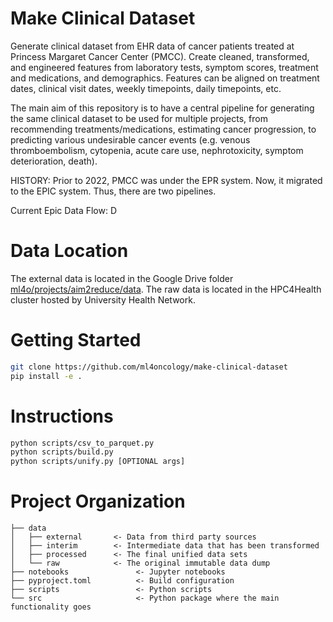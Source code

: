 # Make Clinical Dataset

Generate clinical dataset from EHR data of cancer patients treated at Princess Margaret Cancer Center (PMCC). Create cleaned, transformed, and engineered features from laboratory tests, symptom scores, treatment and medications, and demographics. Features can be aligned on treatment dates, clinical visit dates, weekly timepoints, daily timepoints, etc.

The main aim of this repository is to have a central pipeline for generating the same clinical dataset to be used for multiple projects, from recommending treatments/medications, estimating cancer progression, to predicting various undesirable cancer events (e.g. venous thromboembolism, cytopenia, acute care use, nephrotoxicity, symptom deterioration, death).

HISTORY:
Prior to 2022, PMCC was under the EPR system. Now, it migrated to the EPIC system. Thus, there are two pipelines. 

Current Epic Data Flow:
D


# Data Location
The external data is located in the Google Drive folder [ml4o/projects/aim2reduce/data](https://drive.google.com/drive/folders/1DcUbnKlEmj0wObx1VMOnPWheBp0szp8r?usp=drive_link). The raw data is located in the HPC4Health cluster hosted by University Health Network. 

# Getting Started
```bash
git clone https://github.com/ml4oncology/make-clinical-dataset
pip install -e .
```

# Instructions
```bash
python scripts/csv_to_parquet.py
python scripts/build.py
python scripts/unify.py [OPTIONAL args]
```

# Project Organization
```
├── data
│   ├── external       <- Data from third party sources
│   ├── interim        <- Intermediate data that has been transformed
│   ├── processed      <- The final unified data sets
│   └── raw            <- The original immutable data dump
├── notebooks               <- Jupyter notebooks
├── pyproject.toml          <- Build configuration
├── scripts                 <- Python scripts
└── src                     <- Python package where the main functionality goes
```